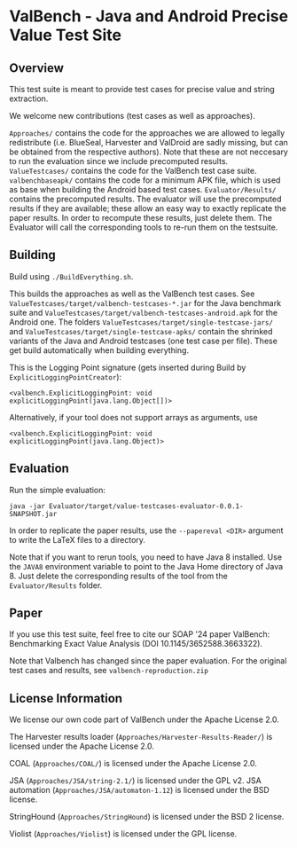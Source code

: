 # ValBench - Java and Android Precise Value Test Site

## Overview
This test suite is meant to provide test cases for precise value and string extraction.

We welcome new contributions (test cases as well as approaches).

```Approaches/``` contains the code for the approaches we are allowed to legally redistribute (i.e. BlueSeal, Harvester and ValDroid are sadly missing, but can be obtained from the respective authors). Note that these are not neccesary to run the evaluation since we include precomputed results.
```ValueTestcases/``` contains the code for the ValBench test case suite.
```valbenchbaseapk/``` contains the code for a minimum APK file, which is used as base when building the Android based test cases.
```Evaluator/Results/``` contains the precomputed results. The evaluator will use the precomputed results if they are available; these allow an easy way to exactly replicate the paper results. In order to recompute these results, just delete them. The Evaluator will call the corresponding tools to re-run them on the testsuite.

## Building
Build using ```./BuildEverything.sh```.

This builds the approaches as well as the ValBench test cases.
See ```ValueTestcases/target/valbench-testcases-*.jar``` for the Java benchmark suite and ```ValueTestcases/target/valbench-testcases-android.apk``` for the Android one.
The folders ```ValueTestcases/target/single-testcase-jars/``` and ```ValueTestcases/target/single-testcase-apks/``` contain the shrinked variants of the Java and Android testcases (one test case per file). These get build automatically when building everything.

This is the Logging Point signature (gets inserted during Build by ```ExplicitLoggingPointCreator```):

```<valbench.ExplicitLoggingPoint: void explicitLoggingPoint(java.lang.Object[])>```

Alternatively, if your tool does not support arrays as arguments, use 

```<valbench.ExplicitLoggingPoint: void explicitLoggingPoint(java.lang.Object)>```

## Evaluation

Run the simple evaluation:

```java -jar Evaluator/target/value-testcases-evaluator-0.0.1-SNAPSHOT.jar```

In order to replicate the paper results, use the ```--papereval <DIR>``` argument to write the LaTeX files to a directory.

Note that if you want to rerun tools, you need to have Java 8 installed. Use the ```JAVA8``` environment variable to point to the Java Home directory of Java 8.
Just delete the corresponding results of the tool from the ```Evaluator/Results``` folder.


## Paper

If you use this test suite, feel free to cite our SOAP '24 paper ValBench: Benchmarking Exact Value Analysis (DOI 10.1145/3652588.3663322).

Note that Valbench has changed since the paper evaluation. For the original test cases and results, see ```valbench-reproduction.zip```


## License Information

We license our own code part of ValBench under the Apache License 2.0.

The Harvester results loader (```Approaches/Harvester-Results-Reader/```) is licensed under the Apache License 2.0.

COAL (```Approaches/COAL/```) is licensed under the Apache License 2.0.

JSA (```Approaches/JSA/string-2.1/```) is licensed under the GPL v2.
JSA automation (```Approaches/JSA/automaton-1.12```) is licensed under the BSD license.

StringHound (```Approaches/StringHound```) is licensed under the BSD 2 license.

Violist (```Approaches/Violist```) is licensed under the GPL license.
